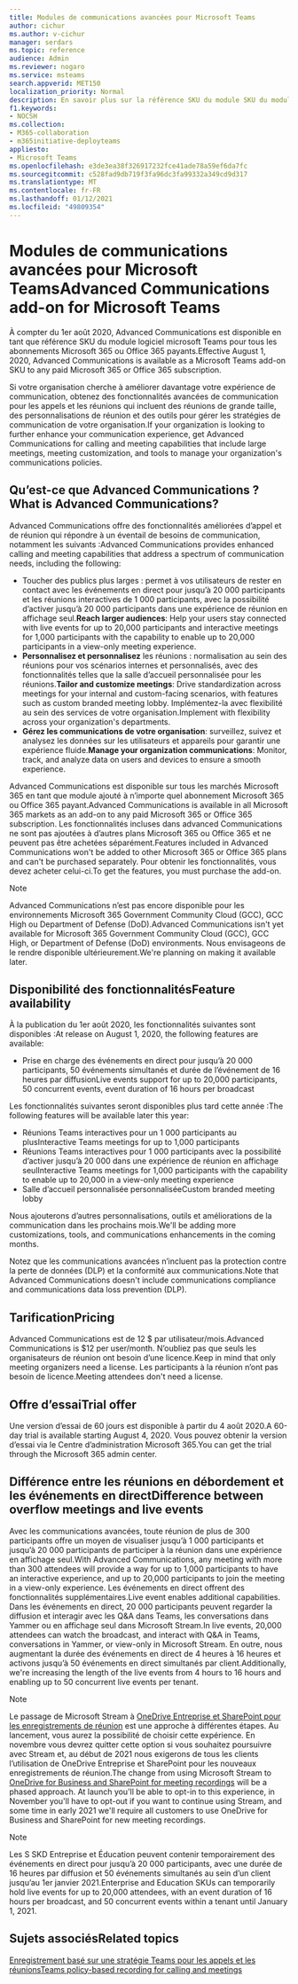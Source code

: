 ```yaml
---
title: Modules de communications avancées pour Microsoft Teams
author: cichur
ms.author: v-cichur
manager: serdars
ms.topic: reference
audience: Admin
ms.reviewer: nogaro
ms.service: msteams
search.appverid: MET150
localization_priority: Normal
description: En savoir plus sur la référence SKU du module SKU du module avancé Communications pour Microsoft Teams.
f1.keywords:
- NOCSH
ms.collection:
- M365-collaboration
- m365initiative-deployteams
appliesto:
- Microsoft Teams
ms.openlocfilehash: e3de3ea38f326917232fce41ade78a59ef6da7fc
ms.sourcegitcommit: c528fad9db719f3fa96dc3fa99332a349cd9d317
ms.translationtype: MT
ms.contentlocale: fr-FR
ms.lasthandoff: 01/12/2021
ms.locfileid: "49809354"
---
```

# <a name="advanced-communications-add-on-for-microsoft-teams"></a><span data-ttu-id="460f7-103">Modules de communications avancées pour Microsoft Teams</span><span class="sxs-lookup"><span data-stu-id="460f7-103">Advanced Communications add-on for Microsoft Teams</span></span>

<span data-ttu-id="460f7-104">À compter du 1er août 2020, Advanced Communications est disponible en tant que référence SKU du module logiciel microsoft Teams pour tous les abonnements Microsoft 365 ou Office 365 payants.</span><span class="sxs-lookup"><span data-stu-id="460f7-104">Effective August 1, 2020, Advanced Communications is available as a Microsoft Teams add-on SKU to any paid Microsoft 365 or Office 365 subscription.</span></span>

<span data-ttu-id="460f7-105">Si votre organisation cherche à améliorer davantage votre expérience de communication, obtenez des fonctionnalités avancées de communication pour les appels et les réunions qui incluent des réunions de grande taille, des personnalisations de réunion et des outils pour gérer les stratégies de communication de votre organisation.</span><span class="sxs-lookup"><span data-stu-id="460f7-105">If your organization is looking to further enhance your communication experience, get Advanced Communications for calling and meeting capabilities that include large meetings, meeting customization, and tools to manage your organization's communications policies.</span></span>

## <a name="what-is-advanced-communications"></a><span data-ttu-id="460f7-106">Qu’est-ce que Advanced Communications ?</span><span class="sxs-lookup"><span data-stu-id="460f7-106">What is Advanced Communications?</span></span>

<span data-ttu-id="460f7-107">Advanced Communications offre des fonctionnalités améliorées d’appel et de réunion qui répondre à un éventail de besoins de communication, notamment les suivants :</span><span class="sxs-lookup"><span data-stu-id="460f7-107">Advanced Communications provides enhanced calling and meeting capabilities that address a spectrum of communication needs, including the following:</span></span>

- <span data-ttu-id="460f7-108">Toucher des publics plus larges : permet à vos utilisateurs de rester en contact avec les événements en direct pour jusqu’à 20 000 participants et les réunions interactives de 1 000 participants, avec la possibilité d’activer jusqu’à 20 000 participants dans une expérience de réunion en affichage seul.</span><span class="sxs-lookup"><span data-stu-id="460f7-108">**Reach larger audiences**: Help your users stay connected with live events for up to 20,000 participants and interactive meetings for 1,000 participants with the capability to enable up to 20,000 participants in a view-only meeting experience.</span></span>
- <span data-ttu-id="460f7-109">**Personnalisez et personnalisez** les réunions : normalisation au sein des réunions pour vos scénarios internes et personnalisés, avec des fonctionnalités telles que la salle d’accueil personnalisée pour les réunions.</span><span class="sxs-lookup"><span data-stu-id="460f7-109">**Tailor and customize meetings**: Drive standardization across meetings for your internal and custom-facing scenarios, with features such as custom branded meeting lobby.</span></span> <span data-ttu-id="460f7-110">Implémentez-la avec flexibilité au sein des services de votre organisation.</span><span class="sxs-lookup"><span data-stu-id="460f7-110">Implement with flexibility across your organization's departments.</span></span> 
- <span data-ttu-id="460f7-111">**Gérez les communications de votre organisation**: surveillez, suivez et analysez les données sur les utilisateurs et appareils pour garantir une expérience fluide.</span><span class="sxs-lookup"><span data-stu-id="460f7-111">**Manage your organization communications**: Monitor, track, and analyze data on users and devices to ensure a smooth experience.</span></span>

<span data-ttu-id="460f7-112">Advanced Communications est disponible sur tous les marchés Microsoft 365 en tant que module ajouté à n’importe quel abonnement Microsoft 365 ou Office 365 payant.</span><span class="sxs-lookup"><span data-stu-id="460f7-112">Advanced Communications is available in all Microsoft 365 markets as an add-on to any paid Microsoft 365 or Office 365 subscription.</span></span> <span data-ttu-id="460f7-113">Les fonctionnalités incluses dans advanced Communications ne sont pas ajoutées à d’autres plans Microsoft 365 ou Office 365 et ne peuvent pas être achetées séparément.</span><span class="sxs-lookup"><span data-stu-id="460f7-113">Features included in Advanced Communications won't be added to other Microsoft 365 or Office 365 plans and can't be purchased separately.</span></span> <span data-ttu-id="460f7-114">Pour obtenir les fonctionnalités, vous devez acheter celui-ci.</span><span class="sxs-lookup"><span data-stu-id="460f7-114">To get the features, you must purchase the add-on.</span></span>

> [!NOTE]
> <span data-ttu-id="460f7-115">Advanced Communications n’est pas encore disponible pour les environnements Microsoft 365 Government Community Cloud (GCC), GCC High ou Department of Defense (DoD).</span><span class="sxs-lookup"><span data-stu-id="460f7-115">Advanced Communications isn't yet available for Microsoft 365 Government Community Cloud (GCC), GCC High, or Department of Defense (DoD) environments.</span></span> <span data-ttu-id="460f7-116">Nous envisageons de le rendre disponible ultérieurement.</span><span class="sxs-lookup"><span data-stu-id="460f7-116">We're planning on making it available later.</span></span>

## <a name="feature-availability"></a><span data-ttu-id="460f7-117">Disponibilité des fonctionnalités</span><span class="sxs-lookup"><span data-stu-id="460f7-117">Feature availability</span></span>

<span data-ttu-id="460f7-118">À la publication du 1er août 2020, les fonctionnalités suivantes sont disponibles :</span><span class="sxs-lookup"><span data-stu-id="460f7-118">At release on August 1, 2020, the following features are available:</span></span>

- <span data-ttu-id="460f7-119">Prise en charge des événements en direct pour jusqu’à 20 000 participants, 50 événements simultanés et durée de l’événement de 16 heures par diffusion</span><span class="sxs-lookup"><span data-stu-id="460f7-119">Live events support for up to 20,000 participants, 50 concurrent events, event duration of 16 hours per broadcast</span></span>

<span data-ttu-id="460f7-120">Les fonctionnalités suivantes seront disponibles plus tard cette année :</span><span class="sxs-lookup"><span data-stu-id="460f7-120">The following features will be available later this year:</span></span>

- <span data-ttu-id="460f7-121">Réunions Teams interactives pour un 1 000 participants au plus</span><span class="sxs-lookup"><span data-stu-id="460f7-121">Interactive Teams meetings for up to 1,000 participants</span></span>
- <span data-ttu-id="460f7-122">Réunions Teams interactives pour 1 000 participants avec la possibilité d’activer jusqu’à 20 000 dans une expérience de réunion en affichage seul</span><span class="sxs-lookup"><span data-stu-id="460f7-122">Interactive Teams meetings for 1,000 participants with the capability to enable up to 20,000 in a view-only meeting experience</span></span>
- <span data-ttu-id="460f7-123">Salle d’accueil personnalisée personnalisée</span><span class="sxs-lookup"><span data-stu-id="460f7-123">Custom branded meeting lobby</span></span>

<span data-ttu-id="460f7-124">Nous ajouterons d’autres personnalisations, outils et améliorations de la communication dans les prochains mois.</span><span class="sxs-lookup"><span data-stu-id="460f7-124">We'll be adding more customizations, tools, and communications enhancements in the coming months.</span></span> 

<span data-ttu-id="460f7-125">Notez que les communications avancées n’incluent pas la protection contre la perte de données (DLP) et la conformité aux communications.</span><span class="sxs-lookup"><span data-stu-id="460f7-125">Note that Advanced Communications doesn't include communications compliance and communications data loss prevention (DLP).</span></span>

## <a name="pricing"></a><span data-ttu-id="460f7-126">Tarification</span><span class="sxs-lookup"><span data-stu-id="460f7-126">Pricing</span></span>

<span data-ttu-id="460f7-127">Advanced Communications est de 12 $ par utilisateur/mois.</span><span class="sxs-lookup"><span data-stu-id="460f7-127">Advanced Communications is $12 per user/month.</span></span> <span data-ttu-id="460f7-128">N’oubliez pas que seuls les organisateurs de réunion ont besoin d’une licence.</span><span class="sxs-lookup"><span data-stu-id="460f7-128">Keep in mind that only meeting organizers need a license.</span></span> <span data-ttu-id="460f7-129">Les participants à la réunion n’ont pas besoin de licence.</span><span class="sxs-lookup"><span data-stu-id="460f7-129">Meeting attendees don't need a license.</span></span>

## <a name="trial-offer"></a><span data-ttu-id="460f7-130">Offre d’essai</span><span class="sxs-lookup"><span data-stu-id="460f7-130">Trial offer</span></span>

<span data-ttu-id="460f7-131">Une version d’essai de 60 jours est disponible à partir du 4 août 2020.</span><span class="sxs-lookup"><span data-stu-id="460f7-131">A 60-day trial is available starting August 4, 2020.</span></span> <span data-ttu-id="460f7-132">Vous pouvez obtenir la version d’essai via le Centre d’administration Microsoft 365.</span><span class="sxs-lookup"><span data-stu-id="460f7-132">You can get the trial through the Microsoft 365 admin center.</span></span>

## <a name="difference-between-overflow-meetings-and-live-events"></a><span data-ttu-id="460f7-133">Différence entre les réunions en débordement et les événements en direct</span><span class="sxs-lookup"><span data-stu-id="460f7-133">Difference between overflow meetings and live events</span></span>

<span data-ttu-id="460f7-134">Avec les communications avancées, toute réunion de plus de 300 participants offre un moyen de visualiser jusqu’à 1 000 participants et jusqu’à 20 000 participants de participer à la réunion dans une expérience en affichage seul.</span><span class="sxs-lookup"><span data-stu-id="460f7-134">With Advanced Communications, any meeting with more than 300 attendees will provide a way for up to 1,000 participants to have an interactive experience, and up to 20,000 participants to join the meeting in a view-only experience.</span></span> <span data-ttu-id="460f7-135">Les événements en direct offrent des fonctionnalités supplémentaires.</span><span class="sxs-lookup"><span data-stu-id="460f7-135">Live event enables additional capabilities.</span></span> <span data-ttu-id="460f7-136">Dans les événements en direct, 20 000 participants peuvent regarder la diffusion et interagir avec les Q&A dans Teams, les conversations dans Yammer ou en affichage seul dans Microsoft Stream.</span><span class="sxs-lookup"><span data-stu-id="460f7-136">In live events, 20,000 attendees can watch the broadcast, and interact with Q&A in Teams, conversations in Yammer, or view-only in Microsoft Stream.</span></span> <span data-ttu-id="460f7-137">En outre, nous augmentant la durée des événements en direct de 4 heures à 16 heures et activons jusqu’à 50 événements en direct simultanés par client.</span><span class="sxs-lookup"><span data-stu-id="460f7-137">Additionally, we're increasing the length of the live events from 4 hours to 16 hours and enabling up to 50 concurrent live events per tenant.</span></span> 

>[!Note]
> <span data-ttu-id="460f7-p107">Le passage de Microsoft Stream à [OneDrive Entreprise et SharePoint pour les enregistrements de réunion](../tmr-meeting-recording-change.md) est une approche à différentes étapes. Au lancement, vous aurez la possibilité de choisir cette expérience. En novembre vous devrez quitter cette option si vous souhaitez poursuivre avec Stream et, au début de 2021 nous exigerons de tous les clients l’utilisation de OneDrive Entreprise et SharePoint pour les nouveaux enregistrements de réunion.</span><span class="sxs-lookup"><span data-stu-id="460f7-p107">The change from using Microsoft Stream to [OneDrive for Business and SharePoint for meeting recordings](../tmr-meeting-recording-change.md) will be a phased approach. At launch you'll be able to opt-in to this experience, in November you'll have to opt-out if you want to continue using Stream, and some time in early 2021 we'll require all customers to use OneDrive for Business and SharePoint for new meeting recordings.</span></span>

> [!NOTE]
> <span data-ttu-id="460f7-140">Les S SKD Entreprise et Éducation peuvent contenir temporairement des événements en direct pour jusqu’à 20 000 participants, avec une durée de 16 heures par diffusion et 50 événements simultanés au sein d’un client jusqu’au 1er janvier 2021.</span><span class="sxs-lookup"><span data-stu-id="460f7-140">Enterprise and Education SKUs can temporarily hold live events for up to 20,000 attendees, with an event duration of 16 hours per broadcast, and 50 concurrent events within a tenant until January 1, 2021.</span></span>

## <a name="related-topics"></a><span data-ttu-id="460f7-141">Sujets associés</span><span class="sxs-lookup"><span data-stu-id="460f7-141">Related topics</span></span>

[<span data-ttu-id="460f7-142">Enregistrement basé sur une stratégie Teams pour les appels et les réunions</span><span class="sxs-lookup"><span data-stu-id="460f7-142">Teams policy-based recording for calling and meetings</span></span>](https://docs.microsoft.com/MicrosoftTeams/teams-recording-policy)
